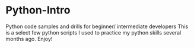 # Python-Intro
Python code samples and drills for beginner/ intermediate developers
This is a select few python scripts I used to practice my python skills several months ago.
Enjoy!
